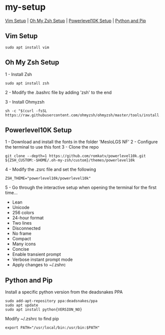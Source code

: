 # my-setup
[Vim Setup](#vim-setup) | [Oh My Zsh Setup](#oh-my-zsh-setup) 
 | [Powerlevel10K Setup](#powerlevel10k-setup) | [Python and Pip](#python-and-pip)

## Vim Setup
```
sudo apt install vim
```

## Oh My Zsh Setup
1 - Install Zsh
```
sudo apt install zsh
```

2 - Modify the .bashrc file by adding 'zsh' to the end

3 - Install Ohmyzsh
```
sh -c "$(curl -fsSL https://raw.githubusercontent.com/ohmyzsh/ohmyzsh/master/tools/install.sh)"
```

## Powerlevel10K Setup
1 - Download and install the fonts in the folder 'MesloLGS NF'
2 - Configure the terminal to use this font
3 - Clone the repo
```
git clone --depth=1 https://github.com/romkatv/powerlevel10k.git ${ZSH_CUSTOM:-$HOME/.oh-my-zsh/custom}/themes/powerlevel10k
```
4 - Modify the .zsrc file and set the following
```
ZSH_THEME="powerlevel10k/powerlevel10k"
```
5 - Go through the interactive setup when opening the terminal for the first time...

- Lean
- Unicode
- 256 colors
- 24-hour format
- Two lines
- Disconnected
- No frame
- Compact
- Many icons
- Concise
- Enable transient prompt
- Verbose instant prompt mode
- Apply changes to ~/.zshrc

## Python and Pip
Install a specific python version from the deadsnakes PPA
```
sudo add-apt-repository ppa:deadsnakes/ppa
sudo apt update
sudo apt install python{VERSION_NO}
```
Modify ~/.zshrc to find pip
```
export PATH="/usr/local/bin:/usr/bin:$PATH"
```

